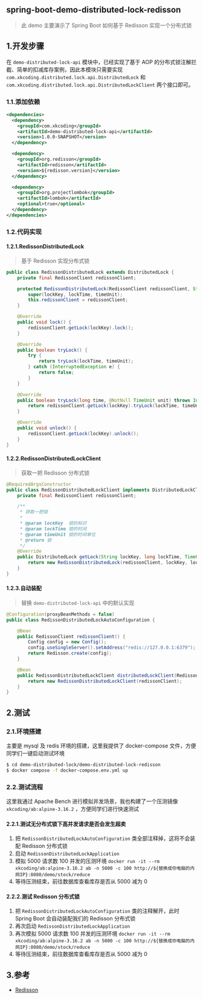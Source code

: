 ## spring-boot-demo-distributed-lock-redisson

> 此 demo 主要演示了 Spring Boot 如何基于 Redisson 实现一个分布式锁

## 1.开发步骤

在 `demo-distributed-lock-api` 模块中，已经实现了基于 AOP 的分布式锁注解拦截、简单的扣减库存案例，因此本模块只需要实现 `com.xkcoding.distributed.lock.api.DistributedLock` 和 `com.xkcoding.distributed.lock.api.DistributedLockClient` 两个接口即可。

### 1.1.添加依赖

```xml
<dependencies>
  <dependency>
    <groupId>com.xkcoding</groupId>
    <artifactId>demo-distributed-lock-api</artifactId>
    <version>1.0.0-SNAPSHOT</version>
  </dependency>

  <dependency>
    <groupId>org.redisson</groupId>
    <artifactId>redisson</artifactId>
    <version>${redisson.version}</version>
  </dependency>

  <dependency>
    <groupId>org.projectlombok</groupId>
    <artifactId>lombok</artifactId>
    <optional>true</optional>
  </dependency>
</dependencies>
```

### 1.2.代码实现

#### 1.2.1.RedissonDistributedLock

> 基于 Redisson 实现分布式锁

```java
public class RedissonDistributedLock extends DistributedLock {
    private final RedissonClient redissonClient;

    protected RedissonDistributedLock(RedissonClient redissonClient, String lockKey, long lockTime, TimeUnit timeUnit) {
        super(lockKey, lockTime, timeUnit);
        this.redissonClient = redissonClient;
    }

    @Override
    public void lock() {
        redissonClient.getLock(lockKey).lock();
    }

    @Override
    public boolean tryLock() {
        try {
            return tryLock(lockTime, timeUnit);
        } catch (InterruptedException e) {
            return false;
        }
    }

    @Override
    public boolean tryLock(long time, @NotNull TimeUnit unit) throws InterruptedException {
        return redissonClient.getLock(lockKey).tryLock(lockTime, timeUnit);
    }

    @Override
    public void unlock() {
        redissonClient.getLock(lockKey).unlock();
    }
}
```

#### 1.2.2.RedissonDistributedLockClient

> 获取一把 Redisson 分布式锁

```java
@RequiredArgsConstructor
public class RedissonDistributedLockClient implements DistributedLockClient {
    private final RedissonClient redissonClient;

    /**
     * 获取一把锁
     *
     * @param lockKey  锁的标识
     * @param lockTime 锁的时间
     * @param timeUnit 锁的时间单位
     * @return 锁
     */
    @Override
    public DistributedLock getLock(String lockKey, long lockTime, TimeUnit timeUnit) {
        return new RedissonDistributedLock(redissonClient, lockKey, lockTime, timeUnit);
    }
}
```

#### 1.2.3.自动装配

> 替换 `demo-distributed-lock-api` 中的默认实现

```java
@Configuration(proxyBeanMethods = false)
public class RedissonDistributedLockAutoConfiguration {

    @Bean
    public RedissonClient redissonClient() {
        Config config = new Config();
        config.useSingleServer().setAddress("redis://127.0.0.1:6379");
        return Redisson.create(config);
    }

    @Bean
    public RedissonDistributedLockClient distributedLockClient(RedissonClient redissonClient) {
        return new RedissonDistributedLockClient(redissonClient);
    }
}
```

## 2.测试

### 2.1.环境搭建

主要是 mysql 及 redis 环境的搭建，这里我提供了 docker-compose 文件，方便同学们一键启动测试环境

```bash
$ cd demo-distributed-lock/demo-distributed-lock-redisson
$ docker compose -f docker-compose.env.yml up
```

### 2.2.测试流程

这里我通过 Apache Bench 进行模拟并发场景，我也构建了一个压测镜像 `xkcoding/ab:alpine-3.16.2` ，方便同学们进行快速测试

#### 2.2.1.测试无分布式锁下高并发请求是否会发生超卖

1. 把 `RedissonDistributedLockAutoConfiguration` 类全部注释掉，这将不会装配 Redisson 分布式锁
2. 启动 `RedissonDistributedLockApplication`
3. 模拟 5000 请求数 100 并发的压测环境 `docker run -it --rm xkcoding/ab:alpine-3.16.2 ab -n 5000 -c 100 http://${替换成你电脑的内网IP}:8080/demo/stock/reduce`
4. 等待压测结束，前往数据库查看库存是否从 5000 减为 0

#### 2.2.2.测试 Redisson 分布式锁

1. 把 `RedissonDistributedLockAutoConfiguration` 类的注释解开，此时 Spring Boot 会自动装配我们的 Redisson 分布式锁
2. 再次启动 `RedissonDistributedLockApplication`
3. 再次模拟 5000 请求数 100 并发的压测环境 `docker run -it --rm xkcoding/ab:alpine-3.16.2 ab -n 5000 -c 100 http://${替换成你电脑的内网IP}:8080/demo/stock/reduce`
4. 等待压测结束，前往数据库查看库存是否从 5000 减为 0

## 3.参考

- [Redisson](https://github.com/redisson/redisson/wiki)
